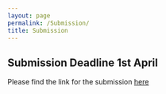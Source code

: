 ```yaml
---
layout: page
permalink: /Submission/
title: Submission
---
```

## Submission Deadline 1st April
Please find the link for the submission [here]( https://easychair.org/conferences/?conf=petra2023)
